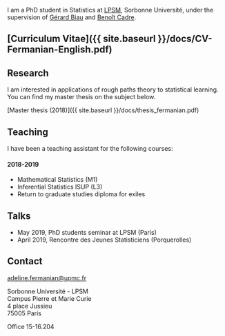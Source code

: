 
I am a PhD student in Statistics at [LPSM](http://www.lpsm.paris/), Sorbonne Université, under the supervision of [Gérard Biau](http://www.lsta.upmc.fr/biau.html) and [Benoît Cadre](https://w3.ens-rennes.fr/math/people/benoit.cadre/).


## [Curriculum Vitae]({{ site.baseurl }}/docs/CV-Fermanian-English.pdf)

## Research 

I am interested in applications of rough paths theory to statistical learning. You can find my master thesis on the subject below.

[Master thesis (2018)]({{ site.baseurl }}/docs/thesis_fermanian.pdf)



## Teaching

I have been a teaching assistant for the following courses:

#### 2018-2019

* Mathematical Statistics (M1)
* Inferential Statistics ISUP (L3)
* Return to graduate studies diploma for exiles

## Talks

* May 2019, PhD students seminar at LPSM (Paris)
* April 2019, Rencontre des Jeunes Statisticiens (Porquerolles)


## Contact

<adeline.fermanian@upmc.fr>

Sorbonne Université - LPSM  
Campus Pierre et Marie Curie  
4 place Jussieu  
75005 Paris  

Office 15-16.204



